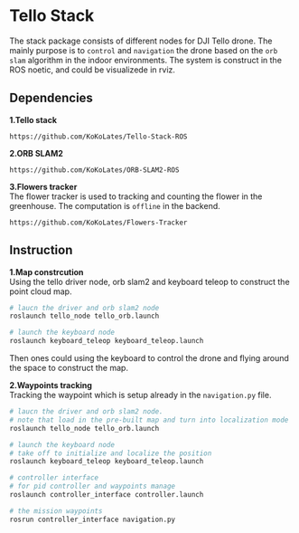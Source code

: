 # Tello Stack
The stack package consists of different nodes for DJI Tello drone. The mainly purpose is to `control` and `navigation` the drone based on the `orb slam` algorithm in the indoor environments. The system is construct in the ROS noetic, and could be visualizede in rviz.


## Dependencies
__1.Tello stack__
```
https://github.com/KoKoLates/Tello-Stack-ROS
```

__2.ORB SLAM2__
```
https://github.com/KoKoLates/ORB-SLAM2-ROS
```

__3.Flowers tracker__ <br>
The flower tracker is used to tracking and counting the flower in the greenhouse. The computation is `offline` in the backend.
```
https://github.com/KoKoLates/Flowers-Tracker
```

## Instruction
__1.Map constrcution__ <br>
Using the tello driver node, orb slam2 and keyboard teleop to construct the point cloud map.
```bash
# laucn the driver and orb slam2 node
roslaunch tello_node tello_orb.launch

# launch the keyboard node
roslaunch keyboard_teleop keyboard_teleop.launch
```
Then ones could using the keyboard to control the drone and flying around the space to construct the map.

__2.Waypoints tracking__ <br>
Tracking the waypoint which is setup already in the `navigation.py` file.
```bash
# laucn the driver and orb slam2 node.
# note that load in the pre-built map and turn into localization mode
roslaunch tello_node tello_orb.launch

# launch the keyboard node
# take off to initialize and localize the position
roslaunch keyboard_teleop keyboard_teleop.launch

# controller interface
# for pid controller and waypoints manage
roslaunch controller_interface controller.launch

# the mission waypoints
rosrun controller_interface navigation.py
```